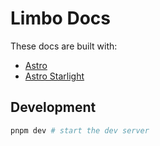 # Limbo Docs

These docs are built with:

- [Astro](https://docs.astro.build)
- [Astro Starlight](https://starlight.astro.build)

## Development

```sh
pnpm dev # start the dev server
```
